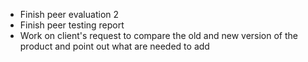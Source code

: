 - Finish peer evaluation 2
- Finish peer testing report
- Work on client's request to compare the old and new version of the product and point out what are needed to add
